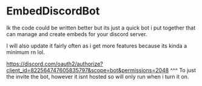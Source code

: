 # EmbedDiscordBot
Ik the code could be written better but its just a quick bot i put together that can manage and create embeds for your discord server.

I will also update it fairly often as i get more features because its kinda a minimum rn lol.

https://discord.com/oauth2/authorize?client_id=822564747605835797&scope=bot&permissions=2048
^^^
To just the invite the bot, however it isnt hosted so will only run when i turn it on.
